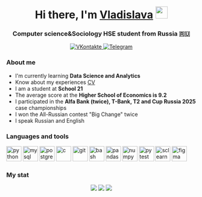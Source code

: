 <h1 align="center">Hi there, I'm <a href="https://daniilshat.ru/" target="_blank">Vladislava</a> 
<img src="https://github.com/blackcater/blackcater/raw/main/images/Hi.gif" height="32"/></h1>
<h3 align="center">Computer science&Sociology HSE student from Russia 🇷🇺</h3>

<div id="socials" align="center">
    <a href="https://vk.com/vladeno4ka">
        <img src="https://img.shields.io/badge/VK-blue?style=for-the-badge&logo=vk&logoColor=white" alt="VKontakte"/>
    </a>
    <a href="https://t.me/podkovko_05">
        <img src="https://img.shields.io/badge/Telegram-blue?style=for-the-badge&logo=telegram&logoColor=white" alt="Telegram"/>
    </a>
</div>

### About me
- I'm currently learning **Data Science and Analytics**
- Know about my experiences [CV](https://disk.yandex.ru/i/aT9NCr37tjR6cA)
- I am a student at **School 21**
- The average score at the **Higher School of Economics is 9.2**
- I participated in the **Alfa Bank (twice), T-Bank, T2 and Cup Russia 2025** case championships
- I won the All-Russian contest "Big Change" twice
- I speak Russian and English


### Languages and tools
<!DOCTYPE html>
<html lang="ru">
<head>
    <meta charset="UTF-8">
</head>
<body>
    <div class="container">
        <img src="https://cdn.jsdelivr.net/gh/devicons/devicon@latest/icons/python/python-original.svg" title="python" width="40" height="40">
        <img src="https://cdn.jsdelivr.net/gh/devicons/devicon@latest/icons/mysql/mysql-original.svg" title="mysql" width="40" height="40">
        <img src="https://cdn.jsdelivr.net/gh/devicons/devicon@latest/icons/postgresql/postgresql-original.svg" title="postgresql" width="40" height="40">
        <img src="https://cdn.jsdelivr.net/gh/devicons/devicon@latest/icons/c/c-original.svg" title="c" width="40" height="40">
        <img src="https://cdn.jsdelivr.net/gh/devicons/devicon@latest/icons/git/git-original.svg" title="git" width="40" height="40">
        <img src="https://cdn.jsdelivr.net/gh/devicons/devicon@latest/icons/bash/bash-original.svg" title="bash" width="40" height="40">
        <img src="https://cdn.jsdelivr.net/gh/devicons/devicon@latest/icons/pandas/pandas-original-wordmark.svg" title="pandas" width="40" height="40">
        <img src="https://cdn.jsdelivr.net/gh/devicons/devicon@latest/icons/numpy/numpy-original.svg" title="numpy" width="40" height="40">
        <img src="https://cdn.jsdelivr.net/gh/devicons/devicon@latest/icons/pytest/pytest-original-wordmark.svg" title="pytest" width="40" height="40">
        <img src="https://cdn.jsdelivr.net/gh/devicons/devicon@latest/icons/scikitlearn/scikitlearn-original.svg" title="sclearn" width="40" height="40">
        <img src="https://cdn.jsdelivr.net/gh/devicons/devicon@latest/icons/figma/figma-original.svg" title="figma" width="40" height="40">
    </div>
</body>
</html>

### My stat
<div id="stat" align="center">
    <!-- Профиль -->
    <img src="https://github-profile-summary-cards.vercel.app/api/cards/profile-details?username=podkovko-vladislava&theme=github_dark"/>
    <!-- Самые используемые языки -->
    <img src="https://github-profile-summary-cards.vercel.app/api/cards/top-languages?username=podkovko-vladislava&theme=github_dark"/>
    <!-- Статистика -->
    <img src="https://github-profile-summary-cards.vercel.app/api/cards/stats?username=podkovko-vladislava&theme=github_dark"/>
</div>
          

          
<!--
**podkovko-vladislava/podkovko-vladislava** is a ✨ _special_ ✨ repository because its `README.md` (this file) appears on your GitHub profile.

Here are some ideas to get you started:

- 🔭 I’m currently working on ...
- 🌱 I’m currently learning ...
- 👯 I’m looking to collaborate on ...
- 🤔 I’m looking for help with ...
- 💬 Ask me about ...
- 📫 How to reach me: ...
- 😄 Pronouns: ...
- ⚡ Fun fact: ...
-->
